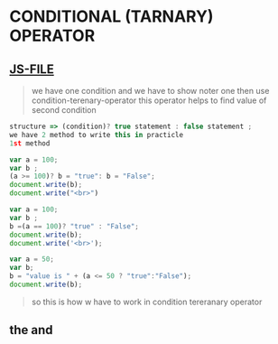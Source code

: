 # CONDITIONAL (TARNARY) OPERATOR
[JS-FILE](../js/16-conditional-(tarnary)-operator.js)
---
>we have one condition and we have to show noter one then use condition-terenary-operator this operator helps to find value of second condition

```javascript
structure => (condition)? true statement : false statement ;
we have 2 method to write this in practicle
1st method

var a = 100;
var b ;
(a >= 100)? b = "true": b = "False";
document.write(b);
document.write("<br>")

var a = 100;
var b ;
b =(a == 100)? "true" : "False";
document.write(b);
document.write('<br>');

var a = 50;
var b;
b = "value is " + (a <= 50 ? "true":"False");
document.write(b);
```
>so this is how w have to work in condition tereranary operator

## the and